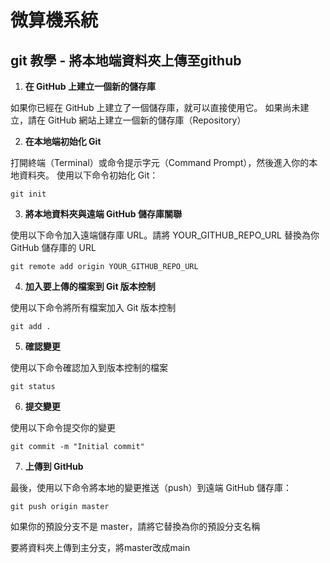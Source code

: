 # 微算機系統
## git 教學 - 將本地端資料夾上傳至github
1. **在 GitHub 上建立一個新的儲存庫**

如果你已經在 GitHub 上建立了一個儲存庫，就可以直接使用它。
如果尚未建立，請在 GitHub 網站上建立一個新的儲存庫（Repository）

2. **在本地端初始化 Git**
  
打開終端（Terminal）或命令提示字元（Command Prompt），然後進入你的本地資料夾。
使用以下命令初始化 Git：
```
git init
```

3. **將本地資料夾與遠端 GitHub 儲存庫關聯**

使用以下命令加入遠端儲存庫 URL。請將 YOUR_GITHUB_REPO_URL 替換為你 GitHub 儲存庫的 URL
```
git remote add origin YOUR_GITHUB_REPO_URL
```

4. **加入要上傳的檔案到 Git 版本控制**

使用以下命令將所有檔案加入 Git 版本控制
```
git add .
```

5. **確認變更**

使用以下命令確認加入到版本控制的檔案
```
git status
```

6. **提交變更**

使用以下命令提交你的變更
```
git commit -m "Initial commit"
```

7. **上傳到 GitHub**

最後，使用以下命令將本地的變更推送（push）到遠端 GitHub 儲存庫：
```
git push origin master
```
如果你的預設分支不是 master，請將它替換為你的預設分支名稱

要將資料夾上傳到主分支，將master改成main
